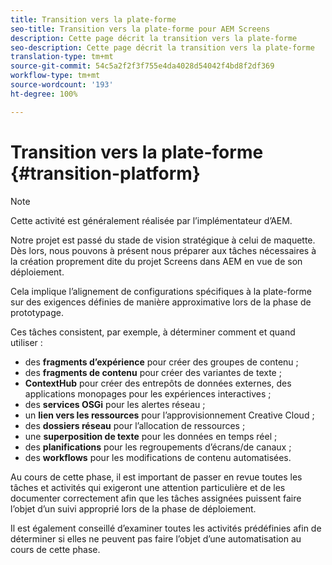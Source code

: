 ```yaml
---
title: Transition vers la plate-forme
seo-title: Transition vers la plate-forme pour AEM Screens
description: Cette page décrit la transition vers la plate-forme
seo-description: Cette page décrit la transition vers la plate-forme
translation-type: tm+mt
source-git-commit: 54c5a2f2f3f755e4da4028d54042f4bd8f2df369
workflow-type: tm+mt
source-wordcount: '193'
ht-degree: 100%

---
```



# Transition vers la plate-forme {#transition-platform}

>[!NOTE]
>
>Cette activité est généralement réalisée par l’implémentateur d’AEM.

Notre projet est passé du stade de vision stratégique à celui de maquette. Dès lors, nous pouvons à présent nous préparer aux tâches nécessaires à la création proprement dite du projet Screens dans AEM en vue de son déploiement.

Cela implique l’alignement de configurations spécifiques à la plate-forme sur des exigences définies de manière approximative lors de la phase de prototypage.

Ces tâches consistent, par exemple, à déterminer comment et quand utiliser :

* des **fragments d’expérience** pour créer des groupes de contenu ;
* des **fragments de contenu** pour créer des variantes de texte ;
* **ContextHub** pour créer des entrepôts de données externes, des applications monopages pour les expériences interactives ;
* des **services OSGi** pour les alertes réseau ;
* un **lien vers les ressources** pour l’approvisionnement Creative Cloud ;
* des **dossiers réseau** pour l’allocation de ressources ;
* une **superposition de texte** pour les données en temps réel ;
* des **planifications** pour les regroupements d’écrans/de canaux ;
* des **workflows** pour les modifications de contenu automatisées.

Au cours de cette phase, il est important de passer en revue toutes les tâches et activités qui exigeront une attention particulière et de les documenter correctement afin que les tâches assignées puissent faire l’objet d’un suivi approprié lors de la phase de déploiement.

Il est également conseillé d’examiner toutes les activités prédéfinies afin de déterminer si elles ne peuvent pas faire l’objet d’une automatisation au cours de cette phase.
